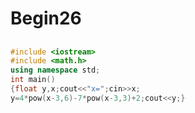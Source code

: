 # Begin26
## 
```cpp
#include <iostream>
#include <math.h>
using namespace std;
int main()
{float y,x;cout<<"x=";cin>>x;
y=4*pow(x-3,6)-7*pow(x-3,3)+2;cout<<y;}
```
